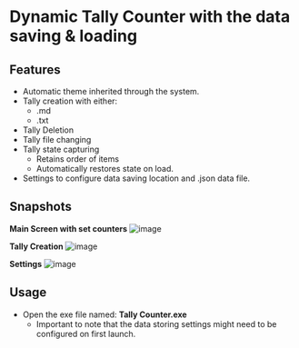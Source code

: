 # Dynamic Tally Counter with the data saving & loading
## Features
- Automatic theme inherited through the system.
- Tally creation with either:
  - .md
  - .txt
- Tally Deletion
- Tally file changing
- Tally state capturing
  - Retains order of items
  - Automatically restores state on load.
-  Settings to configure data saving location and .json data file.

## Snapshots
**Main Screen with set counters**
![image](https://github.com/user-attachments/assets/0aad409f-6c73-4459-8a2d-73ba233a23b6)

**Tally Creation**
![image](https://github.com/user-attachments/assets/e315c0c3-c17e-4850-9b27-e049611fc58c)

**Settings**
![image](https://github.com/user-attachments/assets/7a6c97b1-43a1-457a-ae8f-92d3cb80a1d6)

## Usage
- Open the exe file named: **Tally Counter.exe**
  - Important to note that the data storing settings might need to be configured on first launch.
